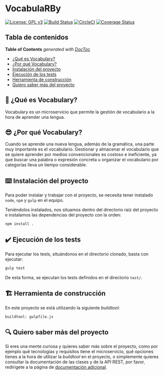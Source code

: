 # VocabulaRBy

[![License: GPL v3](https://img.shields.io/badge/License-GPLv3-blue.svg)](https://www.gnu.org/licenses/gpl-3.0)
[![Build Status](https://travis-ci.org/Vol0kin/Vocabulary.svg?branch=master)](https://travis-ci.org/Vol0kin/Vocabulary)
[![CircleCI](https://circleci.com/gh/Vol0kin/Vocabulary.svg?style=svg)](https://circleci.com/gh/Vol0kin/Vocabulary)
[![Coverage Status](https://coveralls.io/repos/github/Vol0kin/Vocabulary/badge.svg?branch=master)](https://coveralls.io/github/Vol0kin/Vocabulary?branch=master)

## Tabla de contenidos

<!-- START doctoc generated TOC please keep comment here to allow auto update -->
<!-- DON'T EDIT THIS SECTION, INSTEAD RE-RUN doctoc TO UPDATE -->
**Table of Contents**  *generated with [DocToc](https://github.com/thlorenz/doctoc)*

- [¿Qué es Vocabulary?](#thinking-%C2%BFqu%C3%A9-es-vocabulary)
- [¿Por qué Vocabulary?](#sunglasses-%C2%BFpor-qu%C3%A9-vocabulary)
- [Instalación del proyecto](#keyboard-instalaci%C3%B3n-del-proyecto)
- [Ejecución de los tests](#heavy_check_mark-ejecuci%C3%B3n-de-los-tests)
- [Herramienta de construcción](#building_construction-herramienta-de-construcci%C3%B3n)
- [Quiero saber más del proyecto](#mag-quiero-saber-m%C3%A1s-del-proyecto)

<!-- END doctoc generated TOC please keep comment here to allow auto update -->

## :thinking: ¿Qué es Vocabulary?

Vocabulary es un microservicio que permite la gestión de vocabulario
a la hora de aprender una lengua.

## :sunglasses: ¿Por qué Vocabulary?

Cuando se aprende una nueva lengua, además de la gramática, una parte muy importante
es el vocabulario. Gestionar y almacenar el vocabulario que se quiere aprender por medios
convencionales es costoso e ineficiente, ya que buscar una palabra o expresión concreta u
organizar el vocabulario por categorías lleva un tiempo considerable.

## :keyboard: Instalación del proyecto

Para poder instalar y trabajar con el proyecto, se necesita tener instalado `node`, `npm` y `gulp`
en el equipo.

Teniéndolos instalados, nos situamos dentro del directorio raíz del proyecto e instalamos las dependencias
del proyecto con la orden:

```bash
npm install .
```

## :heavy_check_mark: Ejecución de los tests

Para ejecutar los tests, situándonos en el directorio clonado, basta con ejecutar:

```bash
gulp test
```

De esta forma, se ejecutan los tests definidos en el directorio `test/`.

## :building_construction: Herramienta de construcción

En este proyecto se está utilizando la siguiente _buildtool_:

```
buildtool: gulpfile.js
```

## :mag: Quiero saber más del proyecto

Si eres una mente curiosa y quieres saber más sobre el proyecto, como por ejemplo qué tecnologías y
requisitos tiene el microservicio, qué opciones tienes a la hora de utilizar la *buildtool* en el
proyecto, o simplemente quieres consultar la documentación de las clases y de la API REST, por favor,
redirigete a la página de [documentación adicional](https://vol0kin.github.io/Vocabulary/).
